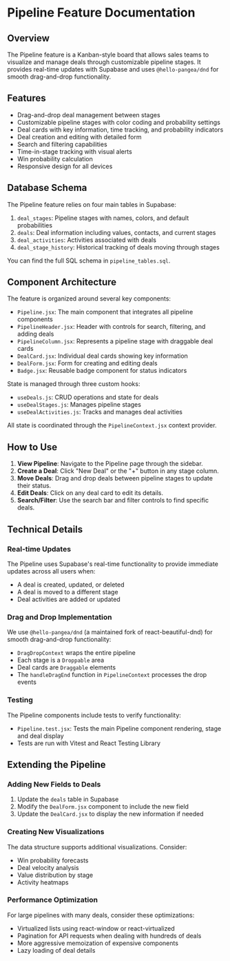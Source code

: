 # Pipeline Feature Documentation

## Overview

The Pipeline feature is a Kanban-style board that allows sales teams to visualize and manage deals through customizable pipeline stages. It provides real-time updates with Supabase and uses `@hello-pangea/dnd` for smooth drag-and-drop functionality.

## Features

- Drag-and-drop deal management between stages
- Customizable pipeline stages with color coding and probability settings
- Deal cards with key information, time tracking, and probability indicators
- Deal creation and editing with detailed form
- Search and filtering capabilities
- Time-in-stage tracking with visual alerts
- Win probability calculation
- Responsive design for all devices

## Database Schema

The Pipeline feature relies on four main tables in Supabase:

1. `deal_stages`: Pipeline stages with names, colors, and default probabilities
2. `deals`: Deal information including values, contacts, and current stages
3. `deal_activities`: Activities associated with deals
4. `deal_stage_history`: Historical tracking of deals moving through stages

You can find the full SQL schema in `pipeline_tables.sql`.

## Component Architecture

The feature is organized around several key components:

- `Pipeline.jsx`: The main component that integrates all pipeline components
- `PipelineHeader.jsx`: Header with controls for search, filtering, and adding deals
- `PipelineColumn.jsx`: Represents a pipeline stage with draggable deal cards
- `DealCard.jsx`: Individual deal cards showing key information
- `DealForm.jsx`: Form for creating and editing deals
- `Badge.jsx`: Reusable badge component for status indicators

State is managed through three custom hooks:

- `useDeals.js`: CRUD operations and state for deals
- `useDealStages.js`: Manages pipeline stages
- `useDealActivities.js`: Tracks and manages deal activities

All state is coordinated through the `PipelineContext.jsx` context provider.

## How to Use

1. **View Pipeline**: Navigate to the Pipeline page through the sidebar.
2. **Create a Deal**: Click "New Deal" or the "+" button in any stage column.
3. **Move Deals**: Drag and drop deals between pipeline stages to update their status.
4. **Edit Deals**: Click on any deal card to edit its details.
5. **Search/Filter**: Use the search bar and filter controls to find specific deals.

## Technical Details

### Real-time Updates

The Pipeline uses Supabase's real-time functionality to provide immediate updates across all users when:

- A deal is created, updated, or deleted
- A deal is moved to a different stage
- Deal activities are added or updated

### Drag and Drop Implementation

We use `@hello-pangea/dnd` (a maintained fork of react-beautiful-dnd) for smooth drag-and-drop functionality:

- `DragDropContext` wraps the entire pipeline
- Each stage is a `Droppable` area
- Deal cards are `Draggable` elements
- The `handleDragEnd` function in `PipelineContext` processes the drop events

### Testing

The Pipeline components include tests to verify functionality:

- `Pipeline.test.jsx`: Tests the main Pipeline component rendering, stage and deal display
- Tests are run with Vitest and React Testing Library

## Extending the Pipeline

### Adding New Fields to Deals

1. Update the `deals` table in Supabase
2. Modify the `DealForm.jsx` component to include the new field
3. Update the `DealCard.jsx` to display the new information if needed

### Creating New Visualizations

The data structure supports additional visualizations. Consider:

- Win probability forecasts
- Deal velocity analysis
- Value distribution by stage
- Activity heatmaps

### Performance Optimization

For large pipelines with many deals, consider these optimizations:

- Virtualized lists using react-window or react-virtualized
- Pagination for API requests when dealing with hundreds of deals
- More aggressive memoization of expensive components
- Lazy loading of deal details 